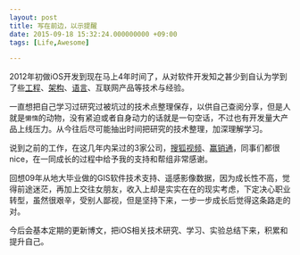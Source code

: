 ```yaml
---
layout: post
title: 写在前边，以示提醒
date: 2015-09-18 15:32:24.000000000 +09:00
tags: [Life,Awesome]

---
```


2012年初做iOS开发到现在马上4年时间了，从对软件开发知之甚少到自认为学到了些[工程](https://zh.wikipedia.org/wiki/%E8%BD%AF%E4%BB%B6%E5%B7%A5%E7%A8%8B)、[架构](http://www.infoq.com/cn/articles/ios-app-arch-part-01#)、[语言](https://zh.wikipedia.org/wiki/Template:%E7%A8%8B%E5%BA%8F%E8%AE%BE%E8%AE%A1%E8%AF%AD%E8%A8%80)、互联网产品等技术与经验。


一直想把自己学习过研究过被坑过的技术点整理保存，以供自己查阅分享，但是人就是`懒惰`的动物，没有紧迫或者自身动力的话就是一句空话，不过也有开发量大产品上线压力。从今往后尽可能抽出时间把研究的技术整理，加深理解学习。

说到之前的工作，在这几年内呆过的3家公司，[搜狐视频](http://tv.sohu.com)、[赢销通](http://www.winchannel.net)，同事们都很nice，在一同成长的过程中给予我的支持和帮组非常感谢。

回想09年从地大毕业做的GIS软件技术支持、遥感影像数据，因为成长性不高，觉得前途迷茫，再加上交往女朋友，收入上却是实实在在的现实考虑，下定决心职业转型，虽然很艰辛，受别人鄙视，但是坚持下来，一步一步成长后觉得这条路走的对。

今后会基本定期的更新博文，把iOS相关技术研究、学习、实验总结下来，积累和提升自己。
